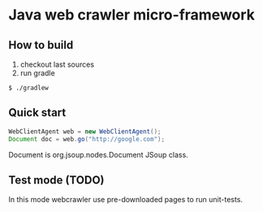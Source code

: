 # Java web crawler micro-framework

## How to build

1. checkout last sources
2. run gradle

```
$ ./gradlew
```

## Quick start
```java
WebClientAgent web = new WebClientAgent();
Document doc = web.go("http://google.com");
```
Document is org.jsoup.nodes.Document JSoup class.

## Test mode (TODO)

In this mode webcrawler use pre-downloaded pages to run unit-tests.
